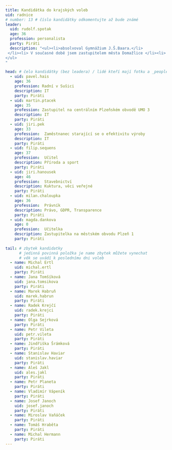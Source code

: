 ```yaml
---
title: Kandidátka do krajských voleb
uid: radnice
# number: 13 # číslo kandidátky odkomentujte až bude známé
leader:
  uid: rudolf.spotak
  age: 36
  profession: personalista
  party: Piráti
  description: "<ul><li>absolvoval Gymnážium J.Š.Baara.</li>
 </li><li> V současné době jsem zastupitelem města Domažlice </li><li> věnuje se lidským zdrojům </li>
</ul>
"

head: # čelo kandidátky (bez leadera) / lidé kteří mají fotku a _people/jmeno.md
  - uid: pavel.hais
    age: 36
    profession: Radní v Sušici
    description: IT
    party: Piráti
  - uid: martin.ptacek
    age: 35
    profession: Zastupitel na centrálním Plzeňském obvodě UMO 3
    description: IT
    party: Piráti
  - uid: jiri.pek
    age: 33
    profession:  Zaměstnanec starající se o efektivitu výroby
    description: IT
    party: Piráti
  - uid: filip.sequens
    age: 37
    profession:  Učitel
    description: Příroda a sport
    party: Piráti
  - uid: jiri.hanousek
    age: 46
    profession:  Stavebnictví
    description: Kuktura, věci veřejné
    party: Piráti
  - uid: milan.chaloupka
    age: 36
    profession:  Právník
    description: Právo, GDPR, Transparence
    party: Piráti
  - uid: magda.dankova
    age: 0
    profession:  Učitelka
    description: Zastupitelka na městském obvodu Plzeň 1
    party: Piráti
    
tail: # zbytek kandidatky
      # jedinná povinná položka je name zbytek můžete vynechat
      # věk se uvádí k poslednímu dni voleb
  - name: Michal Ertl
    uid: michal.ertl
    party: Piráti
  - name: Jana Tomšíková
    uid: jana.tomsikova
    party: Piráti
  - name: Marek Habruň
    uid: marek.habrun
    party: Piráti
  - name: Radek Krejčí
    uid: radek.krejci
    party: Piráti
  - name: Olga Sejrková
    party: Piráti
  - name: Petr Vileta
    uid: petr.vileta
    party: Piráti
  - name: Jindřiška Šrámková
    party: Piráti
  - name: Stanislav Haviar
    uid: stanislav.haviar
    party: Piráti
  - name: Aleš Jakl 
    uid: ales.jakl
    party: Piráti
  - name: Petr Planeta
    party: Piráti
  - name: Vladimír Vápeník 
    party: Piráti
  - name: Josef Janoch 
    uid: josef.janoch
    party: Piráti
  - name: Miroslav Vaňáček 
    party: Piráti
  - name: Tomáš Hraběta
    party: Piráti
  - name: Michal Hermann 
    party: Piráti
---
```

